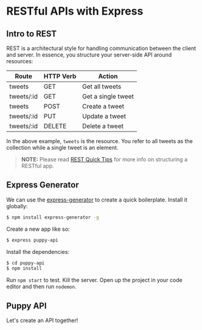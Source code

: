 # RESTful APIs with Express

## Intro to REST

REST is a architectural style for handling communication between the client and server. In essence, you structure your server-side API around resources:

| Route      | HTTP Verb | Action             |
|------------|-----------|--------------------|
| tweets     | GET       | Get all tweets     |
| tweets/:id | GET       | Get a single tweet |
| tweets     | POST      | Create a tweet     |
| tweets/:id | PUT       | Update a tweet     |
| tweets/:id | DELETE    | Delete a tweet     |

In the above example, `tweets` is the resource. You refer to all tweets as the collection while a single tweet is an element.

> **NOTE:** Please read [REST Quick Tips](http://www.restapitutorial.com/lessons/restquicktips.html) for more info on structuring a RESTful app.

## Express Generator

We can use the [express-generator](https://expressjs.com/en/starter/generator.html) to create a quick boilerplate. Install it globally:

```sh
$ npm install express-generator -g
```

Create a new app like so:

```sh
$ express puppy-api
```

Install the dependencies:

```sh
$ cd puppy-api
$ npm install
```

Run `npm start` to test. Kill the server. Open up the project in your code editor and then run `nodemon`.

## Puppy API

Let's create an API together!
